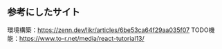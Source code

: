 ## 参考にしたサイト

環境構築：https://zenn.dev/likr/articles/6be53ca64f29aa035f07
TODO機能：https://www.to-r.net/media/react-tutorial13/